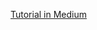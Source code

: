 [Tutorial in Medium](https://medium.com/@m.khoiron07/crud-database-lokal-android-menggunakan-room-persistence-library-42a7c01aa8bc)
